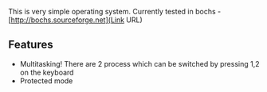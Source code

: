 This is very simple operating system. Currently tested in bochs - [http://bochs.sourceforge.net](Link URL)

## Features ##
* Multitasking! There are 2 process which can be switched by pressing 1,2 on the keyboard
* Protected mode